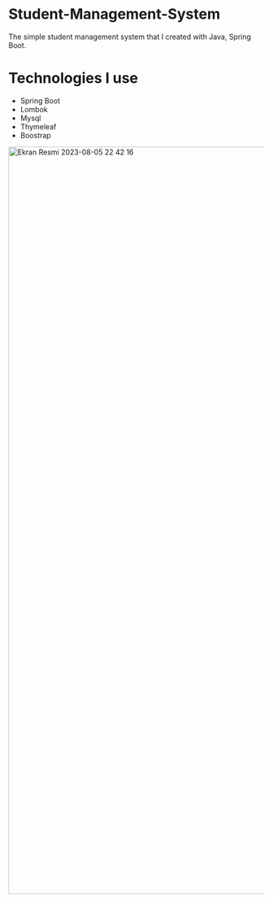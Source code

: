 # Student-Management-System
 The simple student management system that I created with Java, Spring Boot.

 <h1>Technologies I use</h1>
<ul>
  <li>Spring Boot</li>
  <li>Lombok</li>
  <li>Mysql</li>
  <li>Thymeleaf</li>
  <li>Boostrap</li> 
</ul>

<img width="1470" alt="Ekran Resmi 2023-08-05 22 42 16" src="https://github.com/alper0karaca/Student-Management-System/assets/100486085/905b3248-6ac2-41ff-ae59-95387d49d014">
